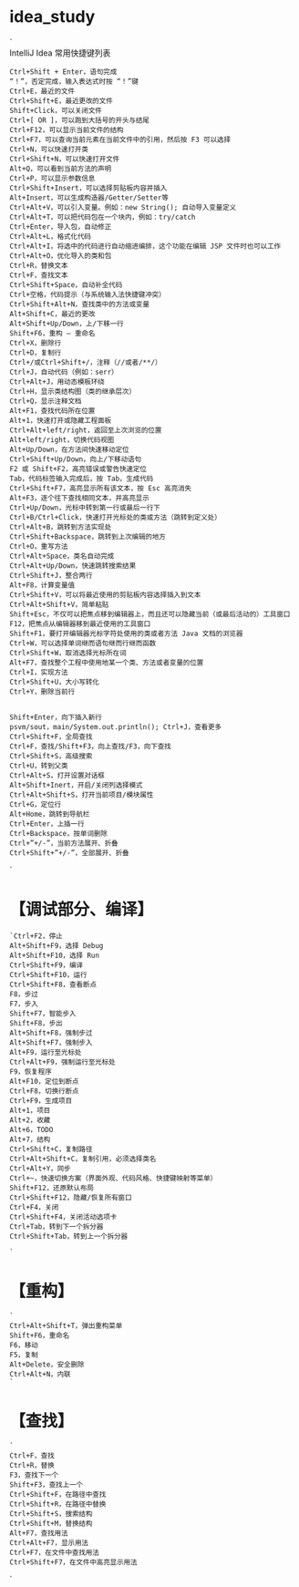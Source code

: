 # idea_study
`  
    IntelliJ Idea 常用快捷键列表

    Ctrl+Shift + Enter，语句完成
    “！”，否定完成，输入表达式时按 “！”键
    Ctrl+E，最近的文件
    Ctrl+Shift+E，最近更改的文件
    Shift+Click，可以关闭文件
    Ctrl+[ OR ]，可以跑到大括号的开头与结尾
    Ctrl+F12，可以显示当前文件的结构
    Ctrl+F7，可以查询当前元素在当前文件中的引用，然后按 F3 可以选择
    Ctrl+N，可以快速打开类
    Ctrl+Shift+N，可以快速打开文件
    Alt+Q，可以看到当前方法的声明
    Ctrl+P，可以显示参数信息
    Ctrl+Shift+Insert，可以选择剪贴板内容并插入
    Alt+Insert，可以生成构造器/Getter/Setter等
    Ctrl+Alt+V，可以引入变量。例如：new String(); 自动导入变量定义
    Ctrl+Alt+T，可以把代码包在一个块内，例如：try/catch
    Ctrl+Enter，导入包，自动修正
    Ctrl+Alt+L，格式化代码
    Ctrl+Alt+I，将选中的代码进行自动缩进编排，这个功能在编辑 JSP 文件时也可以工作
    Ctrl+Alt+O，优化导入的类和包
    Ctrl+R，替换文本
    Ctrl+F，查找文本
    Ctrl+Shift+Space，自动补全代码
    Ctrl+空格，代码提示（与系统输入法快捷键冲突）
    Ctrl+Shift+Alt+N，查找类中的方法或变量
    Alt+Shift+C，最近的更改
    Alt+Shift+Up/Down，上/下移一行
    Shift+F6，重构 – 重命名
    Ctrl+X，删除行
    Ctrl+D，复制行
    Ctrl+/或Ctrl+Shift+/，注释（//或者/**/）
    Ctrl+J，自动代码（例如：serr）
    Ctrl+Alt+J，用动态模板环绕
    Ctrl+H，显示类结构图（类的继承层次）
    Ctrl+Q，显示注释文档
    Alt+F1，查找代码所在位置
    Alt+1，快速打开或隐藏工程面板
    Ctrl+Alt+left/right，返回至上次浏览的位置
    Alt+left/right，切换代码视图
    Alt+Up/Down，在方法间快速移动定位
    Ctrl+Shift+Up/Down，向上/下移动语句
    F2 或 Shift+F2，高亮错误或警告快速定位
    Tab，代码标签输入完成后，按 Tab，生成代码
    Ctrl+Shift+F7，高亮显示所有该文本，按 Esc 高亮消失
    Alt+F3，逐个往下查找相同文本，并高亮显示
    Ctrl+Up/Down，光标中转到第一行或最后一行下
    Ctrl+B/Ctrl+Click，快速打开光标处的类或方法（跳转到定义处）
    Ctrl+Alt+B，跳转到方法实现处
    Ctrl+Shift+Backspace，跳转到上次编辑的地方
    Ctrl+O，重写方法
    Ctrl+Alt+Space，类名自动完成
    Ctrl+Alt+Up/Down，快速跳转搜索结果
    Ctrl+Shift+J，整合两行
    Alt+F8，计算变量值
    Ctrl+Shift+V，可以将最近使用的剪贴板内容选择插入到文本
    Ctrl+Alt+Shift+V，简单粘贴
    Shift+Esc，不仅可以把焦点移到编辑器上，而且还可以隐藏当前（或最后活动的）工具窗口
    F12，把焦点从编辑器移到最近使用的工具窗口
    Shift+F1，要打开编辑器光标字符处使用的类或者方法 Java 文档的浏览器
    Ctrl+W，可以选择单词继而语句继而行继而函数
    Ctrl+Shift+W，取消选择光标所在词
    Alt+F7，查找整个工程中使用地某一个类、方法或者变量的位置
    Ctrl+I，实现方法
    Ctrl+Shift+U，大小写转化
    Ctrl+Y，删除当前行


    Shift+Enter，向下插入新行
    psvm/sout，main/System.out.println(); Ctrl+J，查看更多
    Ctrl+Shift+F，全局查找
    Ctrl+F，查找/Shift+F3，向上查找/F3，向下查找
    Ctrl+Shift+S，高级搜索
    Ctrl+U，转到父类
    Ctrl+Alt+S，打开设置对话框
    Alt+Shift+Inert，开启/关闭列选择模式
    Ctrl+Alt+Shift+S，打开当前项目/模块属性
    Ctrl+G，定位行
    Alt+Home，跳转到导航栏
    Ctrl+Enter，上插一行
    Ctrl+Backspace，按单词删除
    Ctrl+”+/-”，当前方法展开、折叠
    Ctrl+Shift+”+/-”，全部展开、折叠
`  

# 【调试部分、编译】  
    `Ctrl+F2，停止
    Alt+Shift+F9，选择 Debug
    Alt+Shift+F10，选择 Run
    Ctrl+Shift+F9，编译
    Ctrl+Shift+F10，运行
    Ctrl+Shift+F8，查看断点
    F8，步过
    F7，步入
    Shift+F7，智能步入
    Shift+F8，步出
    Alt+Shift+F8，强制步过
    Alt+Shift+F7，强制步入
    Alt+F9，运行至光标处
    Ctrl+Alt+F9，强制运行至光标处
    F9，恢复程序
    Alt+F10，定位到断点
    Ctrl+F8，切换行断点
    Ctrl+F9，生成项目
    Alt+1，项目
    Alt+2，收藏
    Alt+6，TODO
    Alt+7，结构
    Ctrl+Shift+C，复制路径
    Ctrl+Alt+Shift+C，复制引用，必须选择类名
    Ctrl+Alt+Y，同步
    Ctrl+~，快速切换方案（界面外观、代码风格、快捷键映射等菜单）
    Shift+F12，还原默认布局
    Ctrl+Shift+F12，隐藏/恢复所有窗口
    Ctrl+F4，关闭
    Ctrl+Shift+F4，关闭活动选项卡
    Ctrl+Tab，转到下一个拆分器
    Ctrl+Shift+Tab，转到上一个拆分器
    
    `
# 【重构】  
    `
    Ctrl+Alt+Shift+T，弹出重构菜单
    Shift+F6，重命名
    F6，移动
    F5，复制
    Alt+Delete，安全删除
    Ctrl+Alt+N，内联  
    `
# 【查找】  
    `
    Ctrl+F，查找
    Ctrl+R，替换
    F3，查找下一个
    Shift+F3，查找上一个
    Ctrl+Shift+F，在路径中查找
    Ctrl+Shift+R，在路径中替换
    Ctrl+Shift+S，搜索结构
    Ctrl+Shift+M，替换结构
    Alt+F7，查找用法
    Ctrl+Alt+F7，显示用法
    Ctrl+F7，在文件中查找用法
    Ctrl+Shift+F7，在文件中高亮显示用法
  `
  
 
